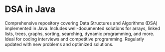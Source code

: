 # DSA in Java

Comprehensive repository covering Data Structures and Algorithms (DSA) implemented in Java. Includes well-documented solutions for arrays, linked lists, trees, graphs, sorting, searching, dynamic programming, and more. Ideal for coding interviews and competitive programming. Regularly updated with new problems and optimized solutions.
